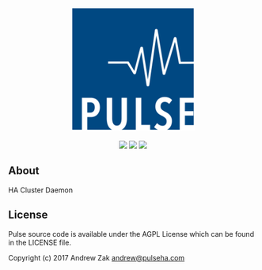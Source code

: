 <p align="center">
<img src="pulse-logo.png" width="250">
<br><br>
<a href="https://travis-ci.org/Syleron/Pulse"><img src="https://travis-ci.org/Syleron/Pulse.svg?branch=master"><a/>
<a href="https://godoc.org/github.com/Syleron/Pulse"><img src="https://godoc.org/github.com/Syleron/Pulse?status.svg"><a/>
<a href="https://www.gnu.org/licenses/agpl-3.0"><img src="https://img.shields.io/badge/License-AGPL%20v3-blue.svg"><a/>
</p>
  
## About
HA Cluster Daemon

## License
Pulse source code is available under the AGPL License which can be found in the LICENSE file.

Copyright (c) 2017 Andrew Zak <andrew@pulseha.com>
